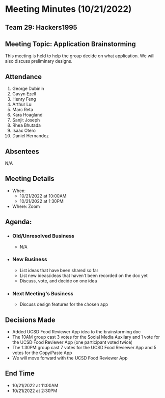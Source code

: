 # Meeting Minutes (10/21/2022)

## Team 29: Hackers1995

## Meeting Topic: Application Brainstorming

This meeting is held to help the group decide on what application. We will also discuss preliminary designs.

## Attendance

1. George Dubinin
2. Gavyn Ezell
3. Henry Feng
4. Arthur Lu
5. Marc Reta
6. Kara Hoagland
7. Sanjit Joseph
8. Rhea Bhutada
9. Isaac Otero
10. Daniel Hernandez

## Absentees

N/A

## Meeting Details

- When:
  - 10/21/2022 at 10:00AM
  - 10/21/2022 at 1:30PM
- Where: Zoom

## Agenda:

- ### Old/Unresolved Business
  - N/A
- ### New Business
  - List ideas that have been shared so far
  - List new ideas/ideas that haven't been recorded on the doc yet
  - Discuss, vote, and decide on one idea
- ### Next Meeting's Business
  - Discuss design features for the chosen app

## Decisions Made

- Added UCSD Food Reviewer App idea to the brainstorming doc
- The 10AM group cast 3 votes for the Social Media Auxilary and 1 vote for the UCSD Food Reviewer App (one participant voted twice)
- The 1:30PM group cast 7 votes for the UCSD Food Reviewer App and 5 votes for the Copy/Paste App
- We will move forward with the UCSD Food Reviewer App

## End Time

- 10/21/2022 at 11:00AM
- 10/21/2022 at 2:30PM
